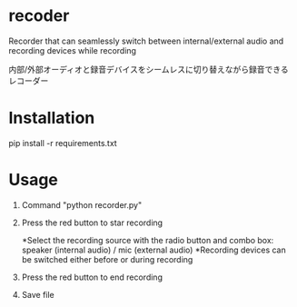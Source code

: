 # recoder
Recorder that can seamlessly switch between internal/external audio and recording devices while recording

内部/外部オーディオと録音デバイスをシームレスに切り替えながら録音できるレコーダー


# Installation
pip install -r requirements.txt

# Usage
1. Command "python recorder.py"
2. Press the red button to star recording

   *Select the recording source with the radio button and combo box: speaker (internal audio) / mic (external audio)
   *Recording devices can be switched either before or during recording
   
4. Press the red button to end recording
5. Save file
